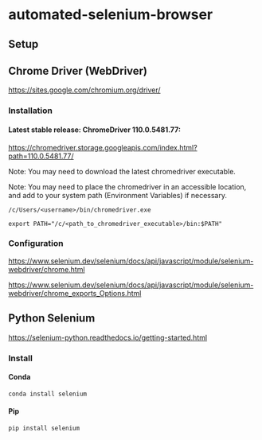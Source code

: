 # automated-selenium-browser

## Setup

## Chrome Driver (WebDriver)

https://sites.google.com/chromium.org/driver/

### Installation

#### Latest stable release: ChromeDriver 110.0.5481.77:

https://chromedriver.storage.googleapis.com/index.html?path=110.0.5481.77/

Note: You may need to download the latest chromedriver executable.

Note: You may need to place the chromedriver in an accessible location, and add to your system path (Environment Variables) if necessary.

```
/c/Users/<username>/bin/chromedriver.exe
```

```
export PATH="/c/<path_to_chromedriver_executable>/bin:$PATH"
```

### Configuration

https://www.selenium.dev/selenium/docs/api/javascript/module/selenium-webdriver/chrome.html

https://www.selenium.dev/selenium/docs/api/javascript/module/selenium-webdriver/chrome_exports_Options.html

## Python Selenium

https://selenium-python.readthedocs.io/getting-started.html

### Install

#### Conda

```
conda install selenium
```

#### Pip

```
pip install selenium
```
